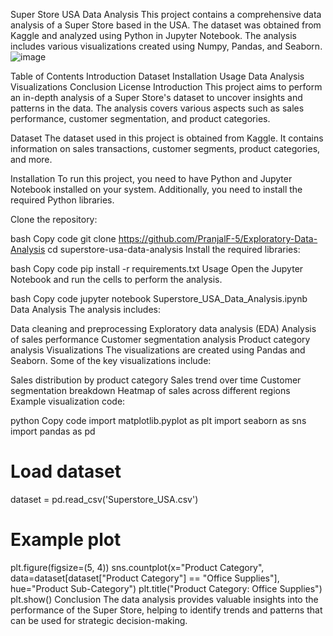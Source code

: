Super Store USA Data Analysis
This project contains a comprehensive data analysis of a Super Store based in the USA. The dataset was obtained from Kaggle and analyzed using Python in Jupyter Notebook. The analysis includes various visualizations created using Numpy, Pandas, and Seaborn.
![image](https://github.com/user-attachments/assets/b5b81abd-8655-4d3a-b0be-ea72721a8d4d)


Table of Contents
Introduction
Dataset
Installation
Usage
Data Analysis
Visualizations
Conclusion
License
Introduction
This project aims to perform an in-depth analysis of a Super Store's dataset to uncover insights and patterns in the data. The analysis covers various aspects such as sales performance, customer segmentation, and product categories.

Dataset
The dataset used in this project is obtained from Kaggle. It contains information on sales transactions, customer segments, product categories, and more.

Installation
To run this project, you need to have Python and Jupyter Notebook installed on your system. Additionally, you need to install the required Python libraries.

Clone the repository:

bash
Copy code
git clone  https://github.com/PranjalF-5/Exploratory-Data-Analysis
cd superstore-usa-data-analysis
Install the required libraries:

bash
Copy code
pip install -r requirements.txt
Usage
Open the Jupyter Notebook and run the cells to perform the analysis.

bash
Copy code
jupyter notebook Superstore_USA_Data_Analysis.ipynb
Data Analysis
The analysis includes:

Data cleaning and preprocessing
Exploratory data analysis (EDA)
Analysis of sales performance
Customer segmentation analysis
Product category analysis
Visualizations
The visualizations are created using Pandas and Seaborn. Some of the key visualizations include:

Sales distribution by product category
Sales trend over time
Customer segmentation breakdown
Heatmap of sales across different regions
Example visualization code:

python
Copy code
import matplotlib.pyplot as plt
import seaborn as sns
import pandas as pd

# Load dataset
dataset = pd.read_csv('Superstore_USA.csv')

# Example plot
plt.figure(figsize=(5, 4))
sns.countplot(x="Product Category", data=dataset[dataset["Product Category"] == "Office Supplies"], hue="Product Sub-Category")
plt.title("Product Category: Office Supplies")
plt.show()
Conclusion
The data analysis provides valuable insights into the performance of the Super Store, helping to identify trends and patterns that can be used for strategic decision-making.
